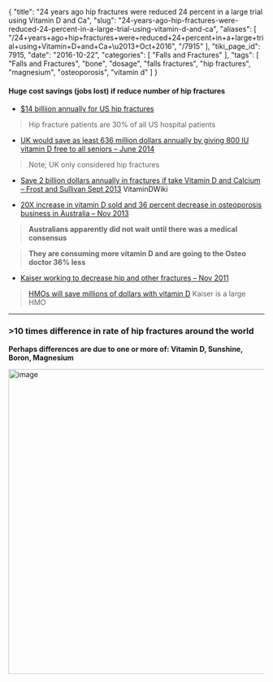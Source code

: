 {
    "title": "24 years ago hip fractures were reduced 24 percent in a large trial using Vitamin D and Ca",
    "slug": "24-years-ago-hip-fractures-were-reduced-24-percent-in-a-large-trial-using-vitamin-d-and-ca",
    "aliases": [
        "/24+years+ago+hip+fractures+were+reduced+24+percent+in+a+large+trial+using+Vitamin+D+and+Ca+\u2013+Oct+2016",
        "/7915"
    ],
    "tiki_page_id": 7915,
    "date": "2016-10-22",
    "categories": [
        "Falls and Fractures"
    ],
    "tags": [
        "Falls and Fractures",
        "bone",
        "dosage",
        "falls fractures",
        "hip fractures",
        "magnesium",
        "osteoporosis",
        "vitamin d"
    ]
}


#### Huge cost savings (jobs lost) if reduce number of hip fractures

* [$14 billiion annually for US hip fractures](http://www.uptodate.com/contents/hip-fractures-in-adults)

> Hip fracture patients are 30% of all US hospital patients

* [UK would save as least 636 million dollars annually by giving 800 IU vitamin D free to all seniors – June 2014](/posts/uk-would-save-as-least-636-million-dollars-annually-by-giving-800-iu-vitamin-d-free-to-all-seniors)  

> Note; UK only considered hip fractures

* [Save 2 billion dollars annually in fractures if take Vitamin D and Calcium – Frost and Sullivan Sept 2013](/posts/save-2-billion-dollars-annually-in-fractures-if-take-vitamin-d-and-calcium-frost-and-sullivan) VitaminDWiki

* [20X increase in vitamin D sold and 36 percent decrease in osteoporosis business in Australia – Nov 2013](/posts/20x-increase-in-vitamin-d-sold-and-36-percent-decrease-in-osteoporosis-business-in-australia)

>  **Australians apparently did not wait until there was a medical consensus** 

>  **They are consuming more vitamin D and are going to the Osteo doctor 36% less** 

* [Kaiser working to decrease hip and other fractures – Nov 2011](/posts/kaiser-working-to-decrease-hip-and-other-fractures)

> [HMOs will save millions of dollars with vitamin D](/posts/hmos-will-save-millions-of-dollars-with-vitamin-d) Kaiser is a large HMO

---

### >10 times difference in rate of hip fractures around the world

 **Perhaps differences are due to one or more of: Vitamin D, Sunshine, Boron, Magnesium** 

<img src="https://d378j1rmrlek7x.cloudfront.net/attachments/jpeg/hip-fracture-rate-worldwide.jpg" alt="image" width="600">